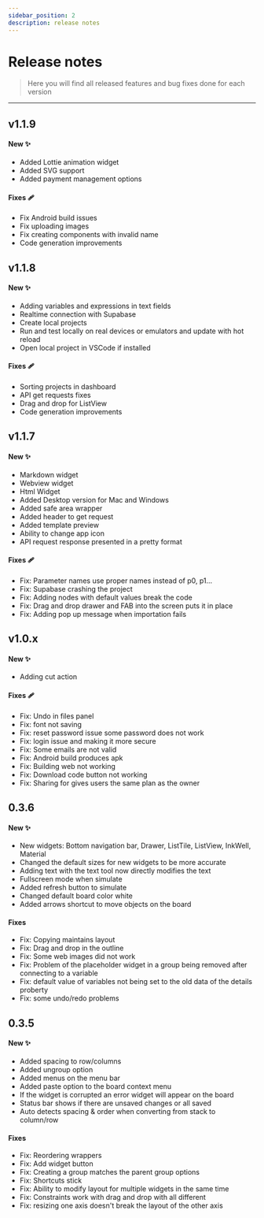 ```yaml
---
sidebar_position: 2 
description: release notes
---
```

# Release notes

> Here you will find all released features and bug fixes done for each version 

---

## v1.1.9
#### New ✨
- Added Lottie animation widget
- Added SVG support
- Added payment management options
#### Fixes 🩹
- Fix Android build issues
- Fix uploading images
- Fix creating components with invalid name
- Code generation improvements

## v1.1.8
#### New ✨
- Adding variables and expressions in text fields
- Realtime connection with Supabase
- Create local projects
- Run and test locally on real devices or emulators and update with hot reload
- Open local project in VSCode if installed

#### Fixes 🩹
- Sorting projects in dashboard
- API get requests fixes
- Drag and drop for ListView
- Code generation improvements


## v1.1.7

#### New ✨
- Markdown widget
- Webview widget
- Html Widget
- Added Desktop version for Mac and Windows
- Added safe area wrapper
- Added header to get request
- Added template preview
- Ability to change app icon
- API request response presented in a pretty format
#### Fixes 🩹
- Fix: Parameter names use proper names instead of p0, p1...
- Fix: Supabase crashing the project
- Fix: Adding nodes with default values break the code
- Fix: Drag and drop drawer and FAB into the screen puts it in place
- Fix: Adding pop up message when importation fails

## v1.0.x
#### New ✨
- Adding cut action
#### Fixes 🩹
- Fix: Undo in files panel
- Fix: font not saving
- Fix: reset password issue some password does not work
- Fix: login issue and making it more secure
- Fix: Some emails are not valid
- Fix: Android build produces apk
- Fix: Building web not working
- Fix: Download code button not working
- Fix: Sharing for gives users the same plan as the owner

## 0.3.6

#### New ✨
- New widgets: Bottom navigation bar, Drawer, ListTile, ListView, InkWell, Material
- Changed the default sizes for new widgets to be more accurate
- Adding text with the text tool now directly modifies the text
- Fullscreen mode when simulate
- Added refresh button to simulate
- Changed default board color white
- Added arrows shortcut to move objects on the board

#### Fixes
- Fix: Copying maintains layout
- Fix: Drag and drop in the outline
- Fix: Some web images did not work
- Fix: Problem of the placeholder widget in a group being removed after connecting to a variable
- Fix: default value of variables not being set to the old data of the details proberty 
- Fix: some undo/redo problems 

## 0.3.5

#### New ✨
- Added spacing to row/columns
- Added ungroup option
- Added menus on the menu bar
- Added paste option to the board context menu
- If the widget is corrupted an error widget will appear on the board
- Status bar shows if there are unsaved changes or all saved
- Auto detects spacing & order when converting from stack to column/row

#### Fixes
- Fix: Reordering wrappers
- Fix: Add widget button
- Fix: Creating a group matches the parent group options
- Fix: Shortcuts stick
- Fix: Ability to modify layout for multiple widgets in the same time
- Fix: Constraints work with drag and drop with all different
- Fix: resizing one axis doesn't break the layout of the other axis
